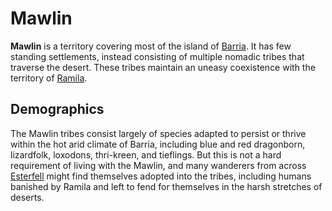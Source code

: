 # Mawlin

**Mawlin** is a territory covering most of the island of [Barria](../../mote/esterfell/barria). It has few standing settlements, instead consisting of multiple nomadic tribes that traverse the desert. These tribes maintain an uneasy coexistence with the territory of [Ramila](../ramila).

## Demographics

The Mawlin tribes consist largely of species adapted to persist or thrive within the hot arid climate of Barria, including blue and red dragonborn, lizardfolk, loxodons, thri-kreen, and tieflings. But this is not a hard requirement of living with the Mawlin, and many wanderers from across [Esterfell](../../mote/esterfell) might find themselves adopted into the tribes, including humans banished by Ramila and left to fend for themselves in the harsh stretches of deserts.
